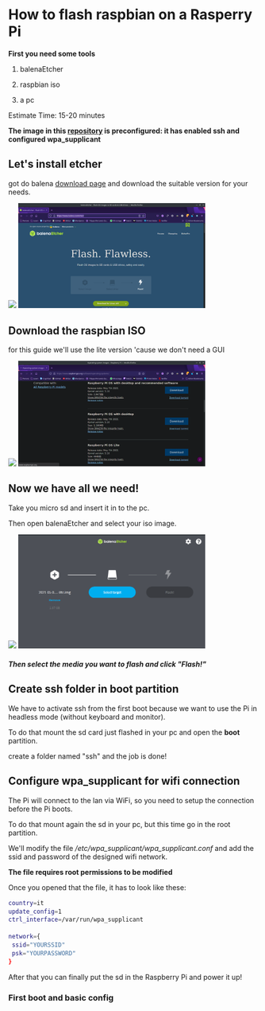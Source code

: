 # How to flash raspbian on a Rasperry Pi

**First you need some tools**

1. balenaEtcher

2. raspbian iso

3. a pc

Estimate Time: 15-20 minutes

**The image in this [repository](https://drive.google.com/file/d/1wLuyTCQxGp63mAIFYXXDNSh0i43EToBi/view?usp=sharing) is preconfigured: it has enabled ssh and configured wpa_supplicant**

## Let's install etcher

got do balena [download page](https://www.balena.io/etcher/) and download the suitable version for your needs.

![](/home/rdfilippo/Desktop/Scuola/howToFlashARaspberry/Screenshot_20211005_092258.png)
<img title="image" src="https://github.com/filippo-ferrando/howToFlashARaspberry/blob/master/Screenshot_20211005_092258.png" alt="" width="377" data-align="center">

## Download the raspbian ISO

for this guide we'll use the lite version 'cause we don't need a GUI

![](/home/rdfilippo/Desktop/Scuola/howToFlashARaspberry/Screenshot_20211005_092632.png)
<img title="image" src="https://github.com/filippo-ferrando/howToFlashARaspberry/blob/master/Screenshot_20211005_092632.png" alt="" width="377" data-align="center">

## Now we have all we need!

Take you micro sd and insert it in to the pc.

Then open balenaEtcher and select your iso image.

![](/home/rdfilippo/Desktop/Scuola/howToFlashARaspberry/Screenshot_20211006_080927.png)
<img title="image" src="https://github.com/filippo-ferrando/howToFlashARaspberry/blob/master/Screenshot_20211006_080927.png" alt="" width="377" data-align="center">

##### Then select the media you want to flash and click "Flash!"

## Create ssh folder in boot partition

We have to activate ssh from the first boot because we want to use the Pi in headless mode (without keyboard and monitor).

To do that mount the sd card just flashed in your pc and open the **boot** partition.

create a folder named "ssh" and the job is done!

## Configure wpa_supplicant for wifi connection

The Pi will connect to the lan via WiFi, so you need to setup the connection before the Pi boots.

To do that mount again the sd in your pc, but this time go in the root partition.

We'll modify the file */etc/wpa_supplicant/wpa_supplicant.conf* and add the ssid and password of the designed wifi network.

**The file requires root permissions to be modified**

Once you opened that the file, it has to look like these:

```bash
country=it
update_config=1
ctrl_interface=/var/run/wpa_supplicant

network={
 ssid="YOURSSID"
 psk="YOURPASSWORD"
}
```

After that you can finally put the sd in the Raspberry Pi and power it up!

### First boot and basic config
